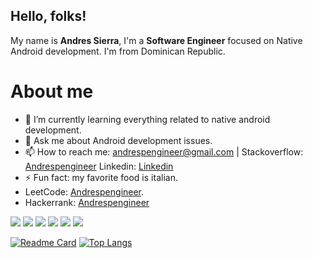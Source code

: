 

<!--
**andrespengineer/andrespengineer** is a ✨ _special_ ✨ repository because its `README.md` (this file) appears on your GitHub profile. -->
## Hello, folks! 

My name is <b>Andres Sierra</b>, I'm a <b>Software Engineer</b> focused on Native Android development. I'm from Dominican Republic.

# About me

- 🌱 I’m currently learning everything related to native android development.
- 💬 Ask me about Android development issues. 
- 📫 How to reach me: andrespengineer@gmail.com | Stackoverflow: [Andrespengineer](https://es.stackoverflow.com/users/38154/andrespengineer) Linkedin: [Linkedin](https://www.linkedin.com/in/andrespengineer)
- ⚡ Fun fact: my favorite food is italian.
- LeetCode: [Andrespengineer](https://leetcode.com/andrespengineer).
- Hackerrank: [Andrespengineer](https://www.hackerrank.com/andrespengineer)

![](https://img.shields.io/badge/Code-Kotlin-informational?style=flat&logo=Kotlin&logoColor=white&color=033963)
![](https://img.shields.io/badge/Code-Java-informational?style=flat&logo=Java&logoColor=white&color=033963)
![](https://img.shields.io/badge/Code-CSharp-informational?style=flat&logo=csharp&logoColor=white&color=033963)
![](https://img.shields.io/badge/Code-Python-informational?style=flat&logo=Python&logoColor=white&color=033963)
![](https://img.shields.io/badge/Code-C++-informational?style=flat&logo=cplusplus&logoColor=white&color=033963)
![](https://img.shields.io/badge/Code-C-informational?style=flat&logo=Dart&logoColor=white&color=033963)


[![Readme Card](https://github-readme-stats.vercel.app/api/pin/?username=andrespengineer&repo=android-samples&theme=vue)](https://github.com/andrespengineer/android-samples)
[![Top Langs](https://github-readme-stats.vercel.app/api/top-langs/?username=andrespengineer&layout=compact&langs_count=8&theme=vue)](https://github.com/andrespengineer)


